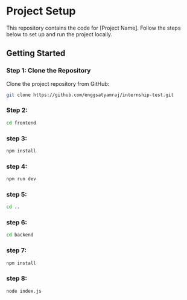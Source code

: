 # Project Setup

This repository contains the code for [Project Name]. Follow the steps below to set up and run the project locally.

## Getting Started

### Step 1: Clone the Repository

Clone the project repository from GitHub:

```bash
git clone https://github.com/enggsatyamraj/internship-test.git
```
### Step 2:
```bash
cd frontend
```

### step 3:
```bash
npm install
```

### step 4:
```bash
npm run dev
```

### step 5:
``` bash
cd ..
```

### step 6:
```bash
cd backend
```

### step 7:
```bash
npm install
```

### step 8:
```bash
node index.js
```
